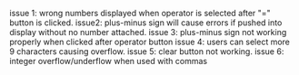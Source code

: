 issue 1: wrong numbers displayed when operator is selected after "=" button is clicked.
issue2: plus-minus sign will cause errors if pushed into display without no number attached.
issue 3: plus-minus sign not working properly when clicked after operator button
issue 4: users can select more 9 characters causing overflow.
issue 5: clear button not working.
issue 6: integer overflow/underflow when used with commas